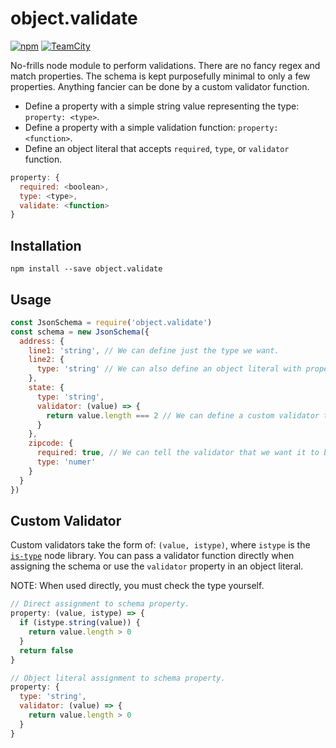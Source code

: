 # object.validate

[![npm](https://img.shields.io/npm/v/object.validate.svg?style=flat-square)](https://www.npmjs.com/package/object.validate)
[![TeamCity](https://img.shields.io/teamcity/https/build.nativecode.com/s/objectvalidate_continuous.svg?style=flat-square)](https://build.nativecode.com/viewType.html?buildTypeId=objectvalidate_continuous&guest=1)

No-frills node module to perform validations. There are no fancy regex and match properties. The schema is
kept purposefully minimal to only a few properties. Anything fancier can be done by a custom validator
function.

- Define a property with a simple string value representing the type: `property: <type>`.
- Define a property with a simple validation function: `property: <function>`.
- Define an object literal that accepts `required`, `type`, or `validator` function.
```javascript
property: {
  required: <boolean>,
  type: <type>,
  validate: <function>
}
```

## Installation
```
npm install --save object.validate
```

## Usage
```javascript
const JsonSchema = require('object.validate')
const schema = new JsonSchema({
  address: {
    line1: 'string', // We can define just the type we want.
    line2: {
      type: 'string' // We can also define an object literal with properties.
    },
    state: {
      type: 'string',
      validator: (value) => {
        return value.length === 2 // We can define a custom validator to verify specific values.
      }
    },
    zipcode: {
      required: true, // We can tell the validator that we want it to be required.
      type: 'numer'
    }
  }
})
```

## Custom Validator
Custom validators take the form of: `(value, istype)`, where `istype` is the [`is-type`](https://www.npmjs.com/package/is-type)
node library. You can pass a validator function directly when assigning the schema or use the `validator`
property in an object literal.

NOTE: When used directly, you must check the type yourself.

```javascript
// Direct assignment to schema property.
property: (value, istype) => {
  if (istype.string(value)) {
    return value.length > 0
  }
  return false
}

// Object literal assignment to schema property.
property: {
  type: 'string',
  validator: (value) => {
    return value.length > 0
  }
}
```
